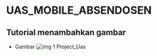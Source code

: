 # UAS_MOBILE_ABSENDOSEN

## Tutorial menambahkan gambar  
- Gambar
![img 1](assets/images/foto.png)
Project_Uas

